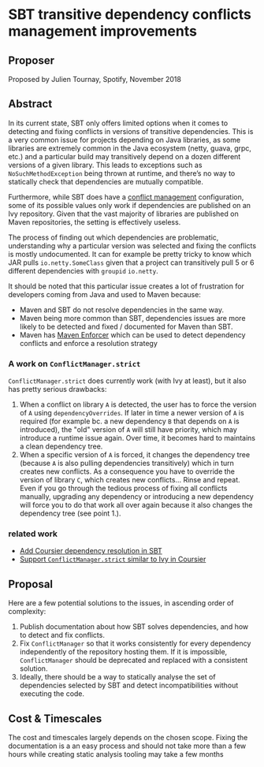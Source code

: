 # SBT transitive dependency conflicts management improvements

## Proposer

Proposed by Julien Tournay, Spotify, November 2018

## Abstract

In its current state, SBT only offers limited options when it comes to detecting and fixing conflicts in versions of transitive dependencies. This is a very common issue for projects depending on Java libraries, as some libraries are extremely common in the Java ecosystem (netty, guava, grpc, etc.) and a particular build may transitively depend on a dozen different versions of a given library. This leads to exceptions such as `NoSuchMethodException` being thrown at runtime, and there’s no way to statically check that dependencies are mutually compatible.

Furthermore, while SBT does have a [conflict management](https://www.scala-sbt.org/1.x/docs/Library-Management.html#Conflict+Management) configuration, some of its possible values only work if dependencies are published on an Ivy repository. Given that the vast majority of libraries are published on Maven repositories, the setting is effectively useless.

The process of finding out which dependencies are problematic, understanding why a particular version was selected and fixing the conflicts is mostly undocumented. It can for example be pretty tricky to know which JAR pulls `io.netty.SomeClass` given that a project can transitively pull 5 or 6 different dependencies with `groupid`  `io.netty`.

It should be noted that this particular issue creates a lot of frustration for developers coming from Java and used to Maven because:

- Maven and SBT do not resolve dependencies in the same way.
- Maven being more common than SBT, dependencies issues are more likely to be detected and fixed / documented for Maven than SBT.
- Maven has [Maven Enforcer](https://maven.apache.org/enforcer/maven-enforcer-plugin/) which can be used to detect dependency conflicts and enforce a resolution strategy

### A work on `ConflictManager.strict`

`ConflictManager.strict` does currently work (with Ivy at least), but it also has pretty serious drawbacks:

1. When a conflict on library `A` is detected, the user has to force the version of `A` using `dependencyOverrides`. If later in time a newer version of `A` is required (for example bc. a new dependency `B` that depends on `A` is introduced), the "old" version of `A` will still have priority, which may introduce a runtime issue again. Over time, it becomes hard to maintains a clean dependency tree.
1. When a specific version of `A` is forced, it changes the dependency tree (because `A` is also pulling dependencies transitively) which in turn creates new conflicts. As a consequence you have to override the version of library `C`, which creates new conflicts... Rinse and repeat. Even if you go through the tedious process of fixing all conflicts manually, upgrading any dependency or introducing a new dependency will force you to do that work all over again because it also changes the dependency tree (see point 1.).

### related work

- [Add Coursier dependency resolution in SBT](https://github.com/sbt/sbt/pull/4430)
- [Support `ConflictManager.strict` similar to Ivy in Coursier](https://github.com/coursier/coursier/issues/349)

## Proposal

Here are a few potential solutions to the issues, in ascending order of complexity:

1. Publish documentation about how SBT solves dependencies, and how to detect and fix conflicts.
1. Fix `ConflictManager` so that it works consistently for every dependency independently of the repository hosting them. If it is impossible, `ConflictManager` should be deprecated and replaced with a consistent solution.
1. Ideally, there should be a way to statically analyse the set of dependencies selected by SBT and detect incompatibilities without executing the code.

## Cost & Timescales

The cost and timescales largely depends on the chosen scope. Fixing the documentation is a an easy process and should not take more than a few hours while creating static analysis tooling may take a few months
